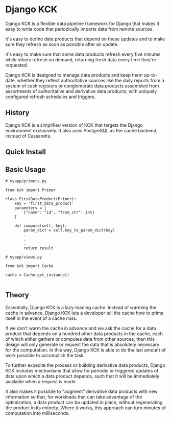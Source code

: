 # Django KCK
Django KCK is a flexible data pipeline framework for Django that makes
it easy to write code that periodically imports data from remote sources.

It's easy to define data products that depend on those updates and to
make sure they refresh as soon as possible after an update.

It's easy to make sure that some data products refresh every five
minutes while others refresh on demand, returning fresh data every time
they're requested.

Django KCK is designed to manage data products and keep them up-to-date,
whether they reflect authoritative sources like the daily reports from a
system of cash registers or conglomerate data products assembled from
assortments of authoritative and derivative data products, with uniquely
configured refresh schedules and triggers.

## History
Django KCK is a simplified version of KCK that targets the Django
environment exclusively.  It also uses PostgreSQL as the cache backend,
instead of Cassandra.

## Quick Install

## Basic Usage

```
# myapp/primers.py

from kck import Primer

class FirstDataProduct(Primer):
    key = 'first_data_product'
    parameters = [
        {"name": "id", "from_str": int}
    ]

    def compute(self, key):
        param_dict = self.key_to_param_dict(key)
        .
        .
        .
        return result
```

```
# myapp/views.py

from kck import Cache

cache = Cache.get_instance()


```

## Theory
Essentially, Django KCK is a lazy-loading cache.  Instead of warming the
cache in advance, Django KCK lets a developer tell the cache how to
prime itself in the event of a cache miss.

If we don't warm the cache in advance and we ask the cache for a data
product that depends on a hundred other data products in the cache, each
of which either gathers or computes data from other sources, then this
design will only generate or request the data that is absolutely
necessary for the computation.  In this way, Django KCK is able to do
the last amount of work possible to accomplish the task.

To further expedite the process or building derivative data products,
Django KCK includes mechanisms that allow for periodic or triggered
updates of data upon which a data product depends, such that it will be
immediately available when a request is made.

It also makes it possible to "augment" derivative data products with
new information so that, for workloads that can take advantage of the
optimization, a data product can be updated in place, without
regenerating the product in its entirety.  Where it works, this approach
can turn minutes of computation into milliseconds.
